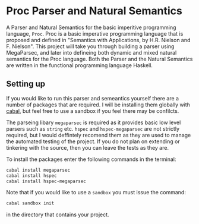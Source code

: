 # Proc Parser and Natural Semantics

A Parser and Natural Semantics for the basic imperitive programming language, `Proc`. Proc is a basic imperative programming language that is proposed and defined in "Semantics with Applications, by H.R. Nielson and F. Nielson". This project will take you through building a parser using MegaParsec, and later into defineing both dynamic and mixed natural semantics for the Proc language. Both the Parser and the Natural Semantics are written in the functional programming language Haskell.

## Setting up

If you would like to run this parser and semeantics yourself there are a number of packages that are required. I will be installing them globally with [cabal](https://www.haskell.org/cabal/),  but feel free to use a sandbox if you feel there may be confilcts.

The parseing libary `megaparsec` is required as it provides basic low level parsers such as `string` etc. `hspec` and `hspec-megaparsec` are not strictly required, but I would deffintely recomend them as they are used to manage the automated testing of the project. If you do not plan on extending or tinkering with the source, then you can leave the tests as they are.

To install the packages enter the following commands in the terminal:
``` sh
cabal install megaparsec
cabal install hspec
cabal install hspec-megaparsec
```
Note that if you would like to use a `sandbox` you must issue the command:
``` sh 
cabal sandbox init
```
 in the directory that contains your project.
 
 
 
 
